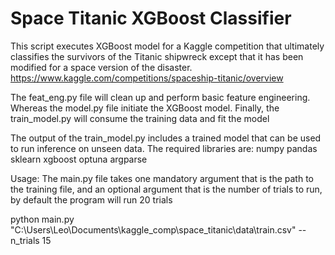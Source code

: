 # Space Titanic XGBoost Classifier

This script executes XGBoost model for a Kaggle competition that ultimately classifies the survivors of the Titanic shipwreck except that it has been modified for a space version of the disaster. https://www.kaggle.com/competitions/spaceship-titanic/overview

The feat_eng.py file will clean up and perform basic feature engineering. Whereas the model.py file initiate the XGBoost model. Finally, the train_model.py will consume the training data and fit the model

The output of the train_model.py includes a trained model that can be used to run inference on unseen data. The required libraries are: numpy pandas sklearn xgboost optuna argparse

Usage: The main.py file takes one mandatory argument that is the path to the training file, and an optional argument that is the number of trials to run, by default the program will run 20 trials

python main.py "C:\Users\Leo\Documents\kaggle_comp\space_titanic\data\train.csv" --n_trials 15
